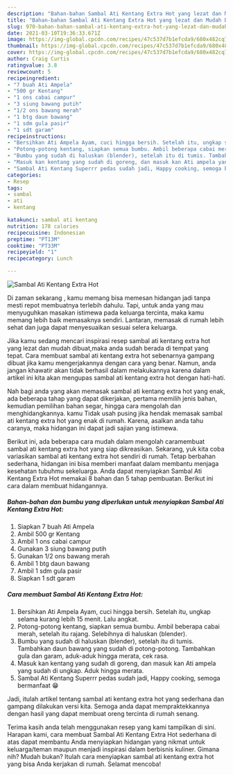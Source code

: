 ```yaml
---
description: "Bahan-bahan Sambal Ati Kentang Extra Hot yang lezat dan Mudah Dibuat"
title: "Bahan-bahan Sambal Ati Kentang Extra Hot yang lezat dan Mudah Dibuat"
slug: 970-bahan-bahan-sambal-ati-kentang-extra-hot-yang-lezat-dan-mudah-dibuat
date: 2021-03-10T19:36:33.671Z
image: https://img-global.cpcdn.com/recipes/47c537d7b1efcda9/680x482cq70/sambal-ati-kentang-extra-hot-foto-resep-utama.jpg
thumbnail: https://img-global.cpcdn.com/recipes/47c537d7b1efcda9/680x482cq70/sambal-ati-kentang-extra-hot-foto-resep-utama.jpg
cover: https://img-global.cpcdn.com/recipes/47c537d7b1efcda9/680x482cq70/sambal-ati-kentang-extra-hot-foto-resep-utama.jpg
author: Craig Curtis
ratingvalue: 3.8
reviewcount: 5
recipeingredient:
- "7 buah Ati Ampela"
- "500 gr Kentang"
- "1 ons cabai campur"
- "3 siung bawang putih"
- "1/2 ons bawang merah"
- "1 btg daun bawang"
- "1 sdm gula pasir"
- "1 sdt garam"
recipeinstructions:
- "Bersihkan Ati Ampela Ayam, cuci hingga bersih. Setelah itu, ungkap selama kurang lebih 15 menit. Lalu angkat."
- "Potong-potong kentang, siapkan semua bumbu. Ambil beberapa cabai merah, setelah itu rajang. Selebihnya di haluskan (blender)."
- "Bumbu yang sudah di haluskan (blender), setelah itu di tumis. Tambahkan daun bawang yang sudah di potong-potong. Tambahkan gula dan garam, aduk-aduk hingga merata, cek rasa."
- "Masuk kan kentang yang sudah di goreng, dan masuk kan Ati ampela yang sudah di ungkap. Aduk hingga merata."
- "Sambal Ati Kentang Superrr pedas sudah jadi, Happy cooking, semoga bermanfaat 😁"
categories:
- Resep
tags:
- sambal
- ati
- kentang

katakunci: sambal ati kentang 
nutrition: 178 calories
recipecuisine: Indonesian
preptime: "PT13M"
cooktime: "PT33M"
recipeyield: "1"
recipecategory: Lunch

---
```



![Sambal Ati Kentang Extra Hot](https://img-global.cpcdn.com/recipes/47c537d7b1efcda9/680x482cq70/sambal-ati-kentang-extra-hot-foto-resep-utama.jpg)

Di zaman  sekarang , kamu memang bisa memesan hidangan jadi tanpa mesti repot membuatnya terlebih dahulu. Tapi, untuk anda yang mau menyuguhkan masakan istimewa pada keluarga tercinta, maka kamu memang lebih baik memasaknya sendiri. Lantaran, memasak di rumah lebih sehat dan juga dapat menyesuaikan sesuai selera keluarga.

Jika kamu sedang mencari inspirasi resep sambal ati kentang extra hot yang lezat dan mudah dibuat,maka anda sudah berada di tempat yang tepat. Cara membuat sambal ati kentang extra hot  sebenarnya gampang dibuat jika kamu mengerjakannya dengan cara yang benar. Namun, anda jangan khawatir akan tidak berhasil dalam melakukannya 
karena dalam artikel ini kita akan mengupas sambal ati kentang extra hot dengan hati-hati.  



Nah bagi anda yang akan memasak sambal ati kentang extra hot yang enak, ada beberapa tahap yang dapat dikerjakan, pertama memilih jenis bahan, kemudian pemilihan bahan segar, hingga cara mengolah dan menghidangkannya. kamu Tidak usah pusing jika hendak memasak sambal ati kentang extra hot yang enak di rumah. Karena, asalkan anda  tahu caranya, maka hidangan ini dapat jadi sajian yang istimewa.

Berikut ini, ada beberapa cara mudah dalam mengolah caramembuat sambal ati kentang extra hot yang siap dikreasikan. Sekarang, yuk kita coba variasikan sambal ati kentang extra hot sendiri di rumah. Tetap berbahan sederhana, hidangan ini bisa memberi manfaat dalam membantu menjaga kesehatan tubuhmu sekeluarga. Anda dapat menyiapkan Sambal Ati Kentang Extra Hot memakai 8 bahan dan 5 tahap pembuatan. Berikut ini cara dalam membuat hidangannya.

<!--inarticleads1-->

##### Bahan-bahan dan bumbu yang diperlukan untuk menyiapkan Sambal Ati Kentang Extra Hot:

1. Siapkan 7 buah Ati Ampela
1. Ambil 500 gr Kentang
1. Ambil 1 ons cabai campur
1. Gunakan 3 siung bawang putih
1. Gunakan 1/2 ons bawang merah
1. Ambil 1 btg daun bawang
1. Ambil 1 sdm gula pasir
1. Siapkan 1 sdt garam




<!--inarticleads2-->

##### Cara membuat Sambal Ati Kentang Extra Hot:

1. Bersihkan Ati Ampela Ayam, cuci hingga bersih. Setelah itu, ungkap selama kurang lebih 15 menit. Lalu angkat.
1. Potong-potong kentang, siapkan semua bumbu. Ambil beberapa cabai merah, setelah itu rajang. Selebihnya di haluskan (blender).
1. Bumbu yang sudah di haluskan (blender), setelah itu di tumis. Tambahkan daun bawang yang sudah di potong-potong. Tambahkan gula dan garam, aduk-aduk hingga merata, cek rasa.
1. Masuk kan kentang yang sudah di goreng, dan masuk kan Ati ampela yang sudah di ungkap. Aduk hingga merata.
1. Sambal Ati Kentang Superrr pedas sudah jadi, Happy cooking, semoga bermanfaat 😁




Jadi, itulah artikel tentang  sambal ati kentang extra hot  yang sederhana dan gampang dilakukan versi kita. Semoga anda dapat mempraktekkannya dengan hasil yang dapat membuat oreng tercinta di rumah senang. 

Terima kasih anda telah menggunakan resep yang kami tampilkan di sini. Harapan kami, cara membuat  Sambal Ati Kentang Extra Hot sederhana di atas dapat membantu Anda menyiapkan hidangan yang nikmat untuk keluarga/teman maupun menjadi inspirasi dalam berbisnis kuliner. Gimana nih? Mudah bukan? Itulah cara menyiapkan sambal ati kentang extra hot yang bisa Anda kerjakan di rumah. Selamat mencoba!

